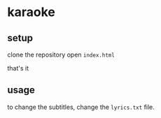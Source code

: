# karaoke

## setup

clone the repository
open `index.html`

that's it

## usage

to change the subtitles, change the `lyrics.txt` file.
